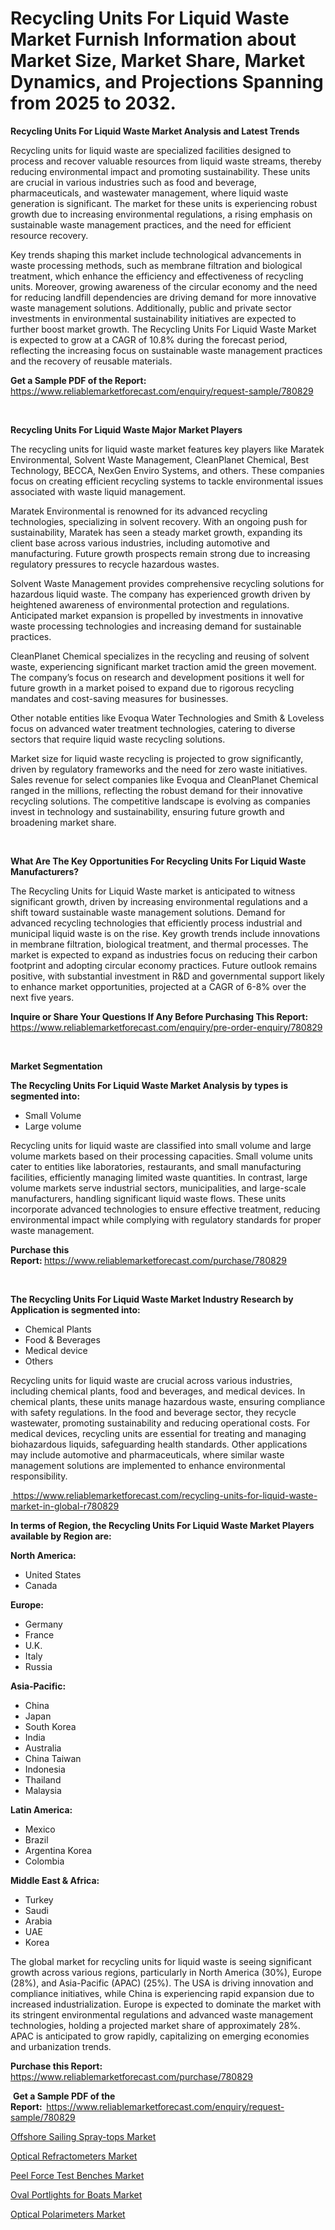 <p><h1>Recycling Units For Liquid Waste Market Furnish Information about Market Size, Market Share, Market Dynamics, and Projections Spanning from 2025 to 2032.</h1></p><p><strong>Recycling Units For Liquid Waste Market Analysis and Latest Trends</strong></p>
<p><p>Recycling units for liquid waste are specialized facilities designed to process and recover valuable resources from liquid waste streams, thereby reducing environmental impact and promoting sustainability. These units are crucial in various industries such as food and beverage, pharmaceuticals, and wastewater management, where liquid waste generation is significant. The market for these units is experiencing robust growth due to increasing environmental regulations, a rising emphasis on sustainable waste management practices, and the need for efficient resource recovery.</p><p>Key trends shaping this market include technological advancements in waste processing methods, such as membrane filtration and biological treatment, which enhance the efficiency and effectiveness of recycling units. Moreover, growing awareness of the circular economy and the need for reducing landfill dependencies are driving demand for more innovative waste management solutions. Additionally, public and private sector investments in environmental sustainability initiatives are expected to further boost market growth. The Recycling Units For Liquid Waste Market is expected to grow at a CAGR of 10.8% during the forecast period, reflecting the increasing focus on sustainable waste management practices and the recovery of reusable materials.</p></p>
<p><strong>Get a Sample PDF of the Report:&nbsp;</strong> <a href="https://www.reliablemarketforecast.com/enquiry/request-sample/780829?utm_campaign=1108&utm_medium=2&utm_source=Github&utm_content=ia&utm_term=26032025&utm_id=recycling-units-for-liquid-waste">https://www.reliablemarketforecast.com/enquiry/request-sample/780829</a></p>
<p>&nbsp;</p>
<p><strong>Recycling Units For Liquid Waste Major Market Players</strong></p>
<p><p>The recycling units for liquid waste market features key players like Maratek Environmental, Solvent Waste Management, CleanPlanet Chemical, Best Technology, BECCA, NexGen Enviro Systems, and others. These companies focus on creating efficient recycling systems to tackle environmental issues associated with waste liquid management.</p><p>Maratek Environmental is renowned for its advanced recycling technologies, specializing in solvent recovery. With an ongoing push for sustainability, Maratek has seen a steady market growth, expanding its client base across various industries, including automotive and manufacturing. Future growth prospects remain strong due to increasing regulatory pressures to recycle hazardous wastes.</p><p>Solvent Waste Management provides comprehensive recycling solutions for hazardous liquid waste. The company has experienced growth driven by heightened awareness of environmental protection and regulations. Anticipated market expansion is propelled by investments in innovative waste processing technologies and increasing demand for sustainable practices.</p><p>CleanPlanet Chemical specializes in the recycling and reusing of solvent waste, experiencing significant market traction amid the green movement. The company’s focus on research and development positions it well for future growth in a market poised to expand due to rigorous recycling mandates and cost-saving measures for businesses.</p><p>Other notable entities like Evoqua Water Technologies and Smith & Loveless focus on advanced water treatment technologies, catering to diverse sectors that require liquid waste recycling solutions. </p><p>Market size for liquid waste recycling is projected to grow significantly, driven by regulatory frameworks and the need for zero waste initiatives. Sales revenue for select companies like Evoqua and CleanPlanet Chemical ranged in the millions, reflecting the robust demand for their innovative recycling solutions. The competitive landscape is evolving as companies invest in technology and sustainability, ensuring future growth and broadening market share.</p></p>
<p>&nbsp;</p>
<p><strong>What Are The Key Opportunities For Recycling Units For Liquid Waste Manufacturers?</strong></p>
<p><p>The Recycling Units for Liquid Waste market is anticipated to witness significant growth, driven by increasing environmental regulations and a shift toward sustainable waste management solutions. Demand for advanced recycling technologies that efficiently process industrial and municipal liquid waste is on the rise. Key growth trends include innovations in membrane filtration, biological treatment, and thermal processes. The market is expected to expand as industries focus on reducing their carbon footprint and adopting circular economy practices. Future outlook remains positive, with substantial investment in R&D and governmental support likely to enhance market opportunities, projected at a CAGR of 6-8% over the next five years.</p></p>
<p><strong>Inquire or Share Your Questions If Any Before Purchasing This Report:</strong> <a href="https://www.reliablemarketforecast.com/enquiry/pre-order-enquiry/780829?utm_campaign=1108&utm_medium=2&utm_source=Github&utm_content=ia&utm_term=26032025&utm_id=recycling-units-for-liquid-waste">https://www.reliablemarketforecast.com/enquiry/pre-order-enquiry/780829</a></p>
<p>&nbsp;</p>
<p><strong>Market Segmentation</strong></p>
<p><strong>The Recycling Units For Liquid Waste Market Analysis by types is segmented into:</strong></p>
<p><ul><li>Small Volume</li><li>Large volume</li></ul></p>
<p><p>Recycling units for liquid waste are classified into small volume and large volume markets based on their processing capacities. Small volume units cater to entities like laboratories, restaurants, and small manufacturing facilities, efficiently managing limited waste quantities. In contrast, large volume markets serve industrial sectors, municipalities, and large-scale manufacturers, handling significant liquid waste flows. These units incorporate advanced technologies to ensure effective treatment, reducing environmental impact while complying with regulatory standards for proper waste management.</p></p>
<p><strong>Purchase this Report:&nbsp;</strong><a href="https://www.reliablemarketforecast.com/purchase/780829?utm_campaign=1108&utm_medium=2&utm_source=Github&utm_content=ia&utm_term=26032025&utm_id=recycling-units-for-liquid-waste">https://www.reliablemarketforecast.com/purchase/780829</a></p>
<p>&nbsp;</p>
<p><strong>The Recycling Units For Liquid Waste Market Industry Research by Application is segmented into:</strong></p>
<p><ul><li>Chemical Plants</li><li>Food & Beverages</li><li>Medical device</li><li>Others</li></ul></p>
<p><p>Recycling units for liquid waste are crucial across various industries, including chemical plants, food and beverages, and medical devices. In chemical plants, these units manage hazardous waste, ensuring compliance with safety regulations. In the food and beverage sector, they recycle wastewater, promoting sustainability and reducing operational costs. For medical devices, recycling units are essential for treating and managing biohazardous liquids, safeguarding health standards. Other applications may include automotive and pharmaceuticals, where similar waste management solutions are implemented to enhance environmental responsibility.</p></p>
<p><a href="https://www.reliablemarketforecast.com/recycling-units-for-liquid-waste-market-in-global-r780829?utm_campaign=1108&utm_medium=2&utm_source=Github&utm_content=ia&utm_term=26032025&utm_id=recycling-units-for-liquid-waste">&nbsp;https://www.reliablemarketforecast.com/recycling-units-for-liquid-waste-market-in-global-r780829</a></p>
<p><strong>In terms of Region, the Recycling Units For Liquid Waste Market Players available by Region are:</strong></p>
<p>
    <p> <strong> North America: </strong>
        <ul>
            <li>United States</li>
            <li>Canada</li>
        </ul>
        </p> 
    <p> <strong> Europe: </strong>
        <ul>
            <li>Germany</li>
            <li>France</li>
            <li>U.K.</li>
            <li>Italy</li>
            <li>Russia</li>
        </ul>
        </p> 
    <p> <strong> Asia-Pacific: </strong>
        <ul>
            <li>China</li>
            <li>Japan</li>
            <li>South Korea</li>
            <li>India</li>
            <li>Australia</li>
            <li>China Taiwan</li>
            <li>Indonesia</li>
            <li>Thailand</li>
            <li>Malaysia</li>
        </ul>
        </p> 
    <p> <strong> Latin America: </strong>
        <ul>
            <li>Mexico</li>
            <li>Brazil</li>
            <li>Argentina Korea</li>
            <li>Colombia</li>
        </ul>
        </p> 
    <p> <strong> Middle East & Africa: </strong>
        <ul>
            <li>Turkey</li>
            <li>Saudi</li>
            <li>Arabia</li>
            <li>UAE</li>
            <li>Korea</li>
        </ul>
    </p>
    </p>
<p><p>The global market for recycling units for liquid waste is seeing significant growth across various regions, particularly in North America (30%), Europe (28%), and Asia-Pacific (APAC) (25%). The USA is driving innovation and compliance initiatives, while China is experiencing rapid expansion due to increased industrialization. Europe is expected to dominate the market with its stringent environmental regulations and advanced waste management technologies, holding a projected market share of approximately 28%. APAC is anticipated to grow rapidly, capitalizing on emerging economies and urbanization trends.</p></p>
<p><strong>Purchase this Report: </strong><a href="https://www.reliablemarketforecast.com/purchase/780829?utm_campaign=1108&utm_medium=2&utm_source=Github&utm_content=ia&utm_term=26032025&utm_id=recycling-units-for-liquid-waste">https://www.reliablemarketforecast.com/purchase/780829</a></p>
<p>&nbsp;<strong>Get a Sample PDF of the Report:&nbsp;&nbsp;</strong><a href="https://www.reliablemarketforecast.com/enquiry/request-sample/780829?utm_campaign=1108&utm_medium=2&utm_source=Github&utm_content=ia&utm_term=26032025&utm_id=recycling-units-for-liquid-waste">https://www.reliablemarketforecast.com/enquiry/request-sample/780829</a></p>
<p><strong></strong></p>
<p><p><a href="https://github.com/sibellanikmn/Market-Research-Report-List-1/blob/main/offshore-sailing-spray-tops-market.md?utm_campaign=1108&utm_medium=2&utm_source=Github&utm_content=ia&utm_term=26032025&utm_id=recycling-units-for-liquid-waste">Offshore Sailing Spray-tops Market</a></p><p><a href="https://github.com/geresalgieaz/Market-Research-Report-List-1/blob/main/optical-refractometers-market.md?utm_campaign=1108&utm_medium=2&utm_source=Github&utm_content=ia&utm_term=26032025&utm_id=recycling-units-for-liquid-waste">Optical Refractometers Market</a></p><p><a href="https://github.com/foustzelmsdv/Market-Research-Report-List-1/blob/main/peel-force-test-benches-market.md?utm_campaign=1108&utm_medium=2&utm_source=Github&utm_content=ia&utm_term=26032025&utm_id=recycling-units-for-liquid-waste">Peel Force Test Benches Market</a></p><p><a href="https://github.com/dickstoscopg/Market-Research-Report-List-1/blob/main/oval-portlights-for-boats-market.md?utm_campaign=1108&utm_medium=2&utm_source=Github&utm_content=ia&utm_term=26032025&utm_id=recycling-units-for-liquid-waste">Oval Portlights for Boats Market</a></p><p><a href="https://github.com/ceranamaduvq/Market-Research-Report-List-1/blob/main/optical-polarimeters-market.md?utm_campaign=1108&utm_medium=2&utm_source=Github&utm_content=ia&utm_term=26032025&utm_id=recycling-units-for-liquid-waste">Optical Polarimeters Market</a></p></p>
